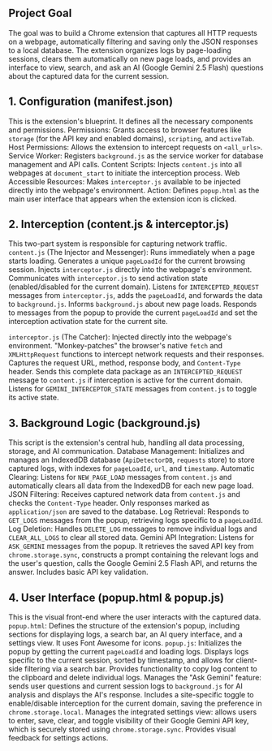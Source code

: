 ## Project Goal

The goal was to build a Chrome extension that captures all HTTP requests on a webpage, automatically filtering and saving only the JSON responses to a local database. The extension organizes logs by page-loading sessions, clears them automatically on new page loads, and provides an interface to view, search, and ask an AI (Google Gemini 2.5 Flash) questions about the captured data for the current session.

## 1. Configuration (manifest.json)

This is the extension's blueprint. It defines all the necessary components and permissions.
Permissions: Grants access to browser features like `storage` (for the API key and enabled domains), `scripting`, and `activeTab`.
Host Permissions: Allows the extension to intercept requests on `<all_urls>`.
Service Worker: Registers `background.js` as the service worker for database management and API calls.
Content Scripts: Injects `content.js` into all webpages at `document_start` to initiate the interception process.
Web Accessible Resources: Makes `interceptor.js` available to be injected directly into the webpage's environment.
Action: Defines `popup.html` as the main user interface that appears when the extension icon is clicked.

## 2. Interception (content.js & interceptor.js)

This two-part system is responsible for capturing network traffic.
`content.js` (The Injector and Messenger):
Runs immediately when a page starts loading.
Generates a unique `pageLoadId` for the current browsing session.
Injects `interceptor.js` directly into the webpage's environment.
Communicates with `interceptor.js` to send activation state (enabled/disabled for the current domain).
Listens for `INTERCEPTED_REQUEST` messages from `interceptor.js`, adds the `pageLoadId`, and forwards the data to `background.js`.
Informs `background.js` about new page loads.
Responds to messages from the popup to provide the current `pageLoadId` and set the interception activation state for the current site.

`interceptor.js` (The Catcher):
Injected directly into the webpage's environment.
"Monkey-patches" the browser's native `fetch` and `XMLHttpRequest` functions to intercept network requests and their responses.
Captures the request URL, method, response body, and `Content-Type` header.
Sends this complete data package as an `INTERCEPTED_REQUEST` message to `content.js` if interception is active for the current domain.
Listens for `GEMINI_INTERCEPTOR_STATE` messages from `content.js` to toggle its active state.

## 3. Background Logic (background.js)

This script is the extension's central hub, handling all data processing, storage, and AI communication.
Database Management: Initializes and manages an IndexedDB database (`ApiDetectorDB`, `requests` store) to store captured logs, with indexes for `pageLoadId`, `url`, and `timestamp`.
Automatic Clearing: Listens for `NEW_PAGE_LOAD` messages from `content.js` and automatically clears all data from the IndexedDB for each new page load.
JSON Filtering: Receives captured network data from `content.js` and checks the `Content-Type` header. Only responses marked as `application/json` are saved to the database.
Log Retrieval: Responds to `GET_LOGS` messages from the popup, retrieving logs specific to a `pageLoadId`.
Log Deletion: Handles `DELETE_LOG` messages to remove individual logs and `CLEAR_ALL_LOGS` to clear all stored data.
Gemini API Integration: Listens for `ASK_GEMINI` messages from the popup. It retrieves the saved API key from `chrome.storage.sync`, constructs a prompt containing the relevant logs and the user's question, calls the Google Gemini 2.5 Flash API, and returns the answer. Includes basic API key validation.

## 4. User Interface (popup.html & popup.js)

This is the visual front-end where the user interacts with the captured data.
`popup.html`: Defines the structure of the extension's popup, including sections for displaying logs, a search bar, an AI query interface, and a settings view. It uses Font Awesome for icons.
`popup.js`:
Initializes the popup by getting the current `pageLoadId` and loading logs.
Displays logs specific to the current session, sorted by timestamp, and allows for client-side filtering via a search bar.
Provides functionality to copy log content to the clipboard and delete individual logs.
Manages the "Ask Gemini" feature: sends user questions and current session logs to `background.js` for AI analysis and displays the AI's response.
Includes a site-specific toggle to enable/disable interception for the current domain, saving the preference in `chrome.storage.local`.
Manages the integrated settings view: allows users to enter, save, clear, and toggle visibility of their Google Gemini API key, which is securely stored using `chrome.storage.sync`. Provides visual feedback for settings actions.
